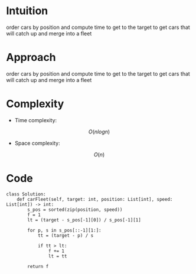 # Intuition
<!-- Describe your first thoughts on how to solve this problem. -->
order cars by position and compute time to get to the target to get cars that will catch up and merge into a fleet

# Approach
<!-- Describe your approach to solving the problem. -->
order cars by position and compute time to get to the target to get cars that will catch up and merge into a fleet

# Complexity
- Time complexity:
<!-- Add your time complexity here, e.g. $$O(n)$$ -->
$$O(nlogn)$$

- Space complexity:
<!-- Add your space complexity here, e.g. $$O(n)$$ -->
$$O(n)$$

# Code
```
class Solution:
    def carFleet(self, target: int, position: List[int], speed: List[int]) -> int:
        s_pos = sorted(zip(position, speed))
        f = 1
        lt = (target - s_pos[-1][0]) / s_pos[-1][1]
        
        for p, s in s_pos[::-1][1:]:
            tt = (target - p) / s

            if tt > lt:
                f += 1
                lt = tt

        return f


        
        

        
```